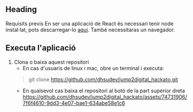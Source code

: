 ## Heading

Requisits previs
En ser una aplicació de React és necessari tenir node instal·lat, pots descarregar-lo [aqui](https://nodejs.org/en).
També necessitaras un navegador.
## Executa l'aplicació

 1. Clona o baixa aquest repositori
	 - En cas d'usuaris de linux i mac, obre un terminal i executa:
	> git clone https://github.com/dhsudev/jump2digital_hackato.git
	- En qualsevol cas baixa el repositori al botó de la part superior dreta
	https://github.com/dhsudev/jump2digital_hackato/assets/74731906/7f6f4610-9dd3-4e07-bae1-634abe58e1c6




